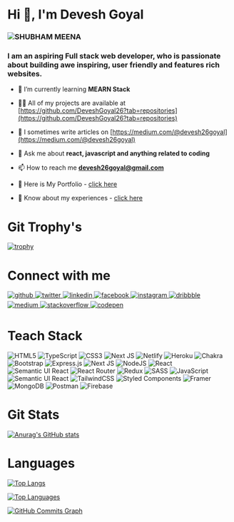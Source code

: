 <h1 align="left">Hi 👋, I'm Devesh Goyal</h1>
<h3 align="left"> <img src="https://komarev.com/ghpvc/?username=DeveshGoyal26&label=Profile%20views&color=0e75b6&style=flat" alt="SHUBHAM MEENA" /> </h3>
<h3 align="left">I am an aspiring Full stack web developer, who is passionate about building awe inspiring, user friendly and features rich websites.</h3>

- 🌱 I’m currently learning **MEARN Stack**

- 👨‍💻 All of my projects are available at [https://github.com/DeveshGoyal26?tab=repositories](https://github.com/DeveshGoyal26?tab=repositories)

- 📝 I sometimes write articles on [https://medium.com/@devesh26goyal](https://medium.com/@devesh26goyal)

- 💬 Ask me about **react, javascript and anything related to coding**

- 📫 How to reach me **devesh26goyal@gmail.com**

- 📁 Here is My Portfolio - [click here](https://devesh-goyal-portfolio.vercel.app/)

- 📄 Know about my experiences - [click here](https://docs.google.com/document/d/1MnIcmVnK91z90weWF6JEMvKsVRZfWh5KUOoFBG_zVGY/edit?usp=sharing)


<h1 align="left">Git Trophy's</h1>

[![trophy](https://github-profile-trophy.vercel.app/?username=DeveshGoyal26&theme=darkhub)](https://github.com/DeveshGoyal26/github-profile-trophy)


<h1 align="left">Connect with me</h1>
<p align="left">
<a href="https://github.com/DeveshGoyal26" target="_blank">
<img src=https://img.shields.io/badge/github-%2324292e.svg?&style=for-the-badge&logo=github&logoColor=white alt=github style="margin-bottom: 5px;" />
</a>
<a href="https://twitter.com/Devesh263" target="_blank">
<img src=https://img.shields.io/badge/twitter-%2300acee.svg?&style=for-the-badge&logo=twitter&logoColor=white alt=twitter style="margin-bottom: 5px;" />
</a>
<a href="https://linkedin.com/in/devesh-goyal-8ab2b422b/" target="_blank">
<img src=https://img.shields.io/badge/linkedin-%231E77B5.svg?&style=for-the-badge&logo=linkedin&logoColor=white alt=linkedin style="margin-bottom: 5px;" />
</a>
<a href="https://www.facebook.com/devesh.goyal.5015" target="_blank">
<img src=https://img.shields.io/badge/facebook-%232E87FB.svg?&style=for-the-badge&logo=facebook&logoColor=white alt=facebook style="margin-bottom: 5px;" />
</a>
<a href="https://instagram.com/devesh2623" target="_blank">
<img src=https://img.shields.io/badge/instagram-%23000000.svg?&style=for-the-badge&logo=instagram&logoColor=white alt=instagram style="margin-bottom: 5px;" />
</a>
<a href="https://dribbble.com/devesh26" target="_blank">
<img src=https://img.shields.io/badge/dribbble-%23E45285.svg?&style=for-the-badge&logo=dribbble&logoColor=white alt=dribbble style="margin-bottom: 5px;" />
</a>
<a href="https://medium.com/@devesh26goyal" target="_blank">
<img src=https://img.shields.io/badge/medium-%23292929.svg?&style=for-the-badge&logo=medium&logoColor=white alt=medium style="margin-bottom: 5px;" />
</a>
<a href="https://stackoverflow.com/users/19226564/devesh-goyal" target="_blank">
<img src=https://img.shields.io/badge/stackoverflow-%23F28032.svg?&style=for-the-badge&logo=stackoverflow&logoColor=white alt=stackoverflow style="margin-bottom: 5px;" />
</a>
<a href="https://codepen.com/devolife" target="_blank">
<img src=https://img.shields.io/badge/codepen-%23131417.svg?&style=for-the-badge&logo=codepen&logoColor=white alt=codepen style="margin-bottom: 5px;" />
</a>  
</p>

<h1 align="left">Teach Stack</h1>

![HTML5](https://img.shields.io/badge/html5-%23E34F26.svg?style=for-the-badge&logo=html5&logoColor=white) 
![TypeScript](https://img.shields.io/badge/typescript-%23007ACC.svg?style=for-the-badge&logo=typescript&logoColor=white) 
![CSS3](https://img.shields.io/badge/css3-%231572B6.svg?style=for-the-badge&logo=css3&logoColor=white) 
![Next JS](https://img.shields.io/badge/Next-black?style=for-the-badge&logo=next.js&logoColor=white) 
![Netlify](https://img.shields.io/badge/netlify-%23000000.svg?style=for-the-badge&logo=netlify&logoColor=#00C7B7) 
![Heroku](https://img.shields.io/badge/heroku-%23430098.svg?style=for-the-badge&logo=heroku&logoColor=white) 
![Chakra](https://img.shields.io/badge/chakra-%234ED1C5.svg?style=for-the-badge&logo=chakraui&logoColor=white) 
![Bootstrap](https://img.shields.io/badge/bootstrap-%23563D7C.svg?style=for-the-badge&logo=bootstrap&logoColor=white) 
![Express.js](https://img.shields.io/badge/express.js-%23404d59.svg?style=for-the-badge&logo=express&logoColor=%2361DAFB) 
![Next JS](https://img.shields.io/badge/Next-black?style=for-the-badge&logo=next.js&logoColor=white) 
![NodeJS](https://img.shields.io/badge/node.js-6DA55F?style=for-the-badge&logo=node.js&logoColor=white) 
![React](https://img.shields.io/badge/react-%2320232a.svg?style=for-the-badge&logo=react&logoColor=%2361DAFB)
![Semantic UI React](https://img.shields.io/badge/Semantic%20UI%20React-%2335BDB2.svg?style=for-the-badge&logo=SemanticUIReact&logoColor=white)
![React Router](https://img.shields.io/badge/React_Router-CA4245?style=for-the-badge&logo=react-router&logoColor=white) 
![Redux](https://img.shields.io/badge/redux-%23593d88.svg?style=for-the-badge&logo=redux&logoColor=white) 
![SASS](https://img.shields.io/badge/SASS-hotpink.svg?style=for-the-badge&logo=SASS&logoColor=white)
![JavaScript](https://img.shields.io/badge/javascript-%23323330.svg?style=for-the-badge&logo=javascript&logoColor=%23F7DF1E) 
![Semantic UI React](https://img.shields.io/badge/Semantic%20UI%20React-%2335BDB2.svg?style=for-the-badge&logo=SemanticUIReact&logoColor=white) 
![TailwindCSS](https://img.shields.io/badge/tailwindcss-%2338B2AC.svg?style=for-the-badge&logo=tailwind-css&logoColor=white) 
![Styled Components](https://img.shields.io/badge/styled--components-DB7093?style=for-the-badge&logo=styled-components&logoColor=white)
![Framer](https://img.shields.io/badge/Framer-black?style=for-the-badge&logo=framer&logoColor=blue)
![MongoDB](https://img.shields.io/badge/MongoDB-%234ea94b.svg?style=for-the-badge&logo=mongodb&logoColor=white) 
![Postman](https://img.shields.io/badge/Postman-FF6C37?style=for-the-badge&logo=postman&logoColor=white)
![Firebase](https://img.shields.io/badge/firebase-ffca28?style=for-the-badge&logo=firebase&logoColor=black)

<h1 align="left">Git Stats</h1>

[![Anurag's GitHub stats](https://github-readme-stats.vercel.app/api?username=DeveshGoyal26&theme=dark&show_icons=true)](https://github.com/DeveshGoyal26/github-readme-stats)

<h1 align="left">Languages</h1>

[![Top Langs](https://github-readme-stats.vercel.app/api/top-langs/?username=DeveshGoyal26&layout=compact&theme=dark&show_icons=true)](https://github.com/DeveshGoyal26/github-readme-stats)

<a href="https://github.com/DeveshGoyal26" align="left"><img src="https://github-readme-stats.vercel.app/api/top-langs/?username=DeveshGoyal26&langs_count=10&title_color=0891b2&text_color=ffffff&icon_color=0891b2&bg_color=000000&hide_border=true&locale=en&custom_title=Top%20%Languages" alt="Top Languages" /></a>

<a href="http://www.github.com/DeveshGoyal26">
  <img src="https://activity-graph.herokuapp.com/graph?username=DeveshGoyal26&bg_color=0D1117&color=ffffff&line=1A237E&point=1E88E5&area=true&hide_border=true" alt="GitHub Commits Graph" /></a>



